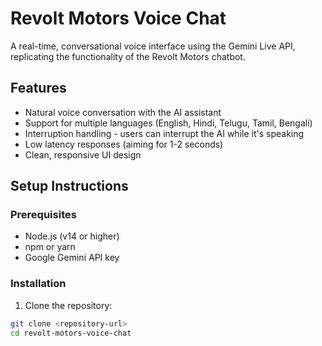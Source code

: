 # Revolt Motors Voice Chat

A real-time, conversational voice interface using the Gemini Live API, replicating the functionality of the Revolt Motors chatbot.

## Features

- Natural voice conversation with the AI assistant
- Support for multiple languages (English, Hindi, Telugu, Tamil, Bengali)
- Interruption handling - users can interrupt the AI while it's speaking
- Low latency responses (aiming for 1-2 seconds)
- Clean, responsive UI design

## Setup Instructions

### Prerequisites

- Node.js (v14 or higher)
- npm or yarn
- Google Gemini API key

### Installation

1. Clone the repository:
```bash
git clone <repository-url>
cd revolt-motors-voice-chat